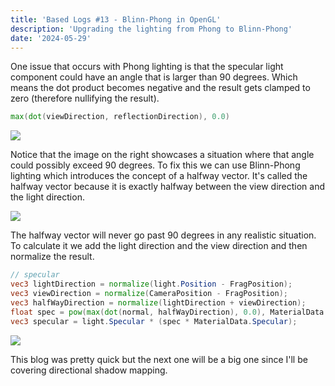 ```yaml
---
title: 'Based Logs #13 - Blinn-Phong in OpenGL'
description: 'Upgrading the lighting from Phong to Blinn-Phong'
date: '2024-05-29'
---
```


One issue that occurs with Phong lighting is that the specular light component could have an angle that is larger than 90 degrees. Which means the dot product becomes negative and the result gets clamped to zero (therefore nullifying the result).

```glsl
max(dot(viewDirection, reflectionDirection), 0.0)
```

<Img src="phong-fail.jpg" caption="LearnOpenGL" href="https://learnopengl.com/Advanced-Lighting/Advanced-Lighting" />

Notice that the image on the right showcases a situation where that angle could possibly exceed 90 degrees. To fix this we can use Blinn-Phong lighting which introduces the concept of a halfway vector. It's called the halfway vector because it is exactly halfway between the view direction and the light direction.

<Img src="halfway.jpg" caption="LearnOpenGL" href="https://learnopengl.com/Advanced-Lighting/Advanced-Lighting" />

The halfway vector will never go past 90 degrees in any realistic situation. To calculate it we add the light direction and the view direction and then normalize the result.

```glsl
// specular
vec3 lightDirection = normalize(light.Position - FragPosition);
vec3 viewDirection = normalize(CameraPosition - FragPosition);
vec3 halfWayDirection = normalize(lightDirection + viewDirection);
float spec = pow(max(dot(normal, halfWayDirection), 0.0), MaterialData.Shininess);
vec3 specular = light.Specular * (spec * MaterialData.Specular);
```

<Img src="result.jpg" />

This blog was pretty quick but the next one will be a big one since I'll be covering directional shadow mapping.

<YoutubeMusic src="zg5GN6jPNiA" />
